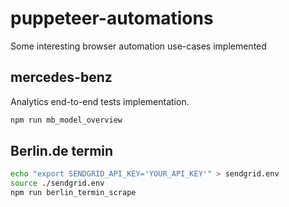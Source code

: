 # puppeteer-automations

Some interesting browser automation use-cases implemented

## mercedes-benz

Analytics end-to-end tests implementation.

```bash
npm run mb_model_overview
```

## Berlin.de termin

```bash
echo "export SENDGRID_API_KEY='YOUR_API_KEY'" > sendgrid.env
source ./sendgrid.env
npm run berlin_termin_scrape
```

